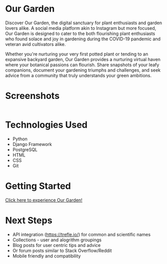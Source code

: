 # Our Garden

Discover Our Garden, the digital sanctuary for plant enthusiasts and garden lovers alike. A social media platform akin to Instagram but more focused, Our Garden is designed to cater to the both flourishing  plant enthusiasts who found solace and joy in gardening during the COVID-19 pandemic and veteran avid cultivators alike.

Whether you're nurturing your very first potted plant or tending to an expansive backyard garden, Our Garden provides a nurturing virtual haven where your botanical passions can flourish. Share snapshots of your leafy companions, document your gardening triumphs and challenges, and seek advice from a community that truly understands your green ambitions.

# Screenshots

<img src="">

# Technologies Used

+ Python
+ Django Framework
+ PostgreSQL
+ HTML
+ CSS
+ Git

# Getting Started

[Click here to experience Our Garden!](https://p3ourgarden-49e8883f9902.herokuapp.com/)

# Next Steps

+ API integration (https://trefle.io/) for common and scientific names
+ Collections - user and alogrithm groupings
+ Blog posts for user centric tips and advice
+ Or forum posts similar to Stack Overflow/Reddit
+ Mobile friendly and compatibility